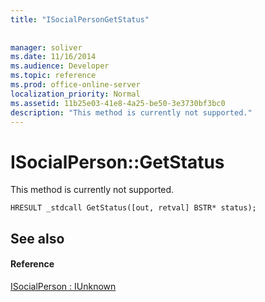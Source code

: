 ```yaml
---
title: "ISocialPersonGetStatus"
 
 
manager: soliver
ms.date: 11/16/2014
ms.audience: Developer
ms.topic: reference
ms.prod: office-online-server
localization_priority: Normal
ms.assetid: 11b25e03-41e8-4a25-be50-3e3730bf3bc0
description: "This method is currently not supported."
---
```


# ISocialPerson::GetStatus

This method is currently not supported. 
  
```
HRESULT _stdcall GetStatus([out, retval] BSTR* status);
```

## See also

#### Reference

[ISocialPerson : IUnknown](isocialpersoniunknown.md)

